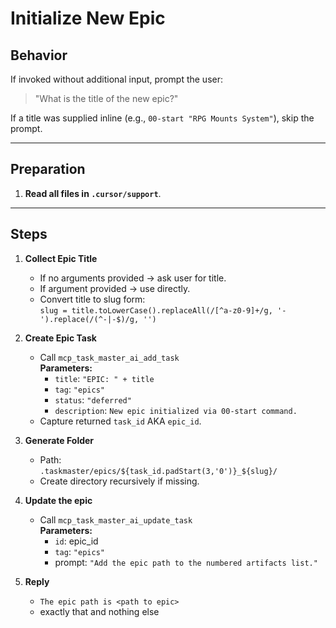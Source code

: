 # Initialize New Epic

## Behavior
If invoked without additional input, prompt the user:
> "What is the title of the new epic?"

If a title was supplied inline (e.g., `00-start "RPG Mounts System"`), skip the prompt.

---
## Preparation

1. **Read all files in `.cursor/support`**.

---

## Steps

1. **Collect Epic Title**
   - If no arguments provided → ask user for title.
   - If argument provided → use directly.
   - Convert title to slug form:  
     `slug = title.toLowerCase().replaceAll(/[^a-z0-9]+/g, '-').replace(/(^-|-$)/g, '')`

2. **Create Epic Task**
   - Call `mcp_task_master_ai_add_task`  
     **Parameters:**
     - `title`: `"EPIC: " + title`
     - `tag`: `"epics"`
     - `status`: `"deferred"`
     - `description`: `New epic initialized via 00-start command.`
   - Capture returned `task_id` AKA `epic_id`.

3. **Generate Folder**
   - Path:  
     `.taskmaster/epics/${task_id.padStart(3,'0')}_${slug}/`
   - Create directory recursively if missing.

4. **Update the epic**
   - Call `mcp_task_master_ai_update_task`  
     **Parameters:**
     - `id`: epic_id
     - `tag`: `"epics"`
     - prompt: `"Add the epic path to the numbered artifacts list."`
5. **Reply**
   - `The epic path is <path to epic>`
   - exactly that and nothing else

